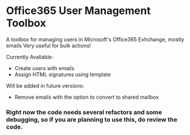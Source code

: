 # Office365 User Management Toolbox

A toolbox for managing users in Microsoft's Office365 Exhchange, mostly emails
Very useful for bulk actions!

Currently Avaliable:
+ Create users with emails
+ Assign HTML signatures using template

Will be added in future versions:
+ Remove emails with the option to convert to shared mailbox


### Right now the code needs several refactors and some debugging, so if you are planning to use this, do review the code.
